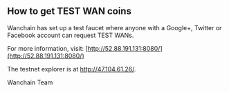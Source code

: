 ## How to get TEST WAN coins

Wanchain has set up a test faucet where anyone with a Google+, Twitter or Facebook account can request TEST WANs.

For more information, visit: [http://52.88.191.131:8080/](http://52.88.191.131:8080/)

The testnet explorer is at http://47.104.61.26/.

Wanchain Team






